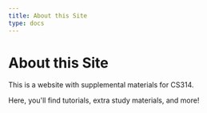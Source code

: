 ```yaml
---
title: About this Site
type: docs
---
```


# About this Site

This is a website with supplemental materials for CS314.

Here, you'll find tutorials, extra study materials, and more!


